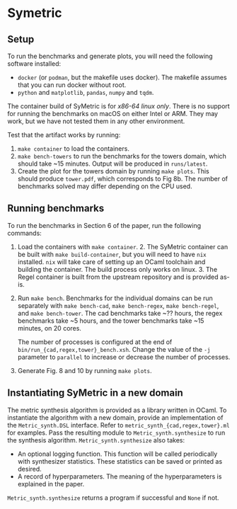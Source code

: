 # Symetric

## Setup

To run the benchmarks and generate plots, you will need the following software installed:
- `docker` (or `podman`, but the makefile uses docker). The makefile assumes that you can run docker without root.
- `python` and `matplotlib`, `pandas`, `numpy` and `tqdm`.

The container build of SyMetric is for *x86-64 linux only*. There is no support for running the benchmarks on macOS on either Intel or ARM. They may work, but we have not tested them in any other environment.

Test that the artifact works by running:
1. `make container` to load the containers.
2. `make bench-towers` to run the benchmarks for the towers domain, which should take ~15 minutes. Output will be produced in `runs/latest`.
3. Create the plot for the towers domain by running `make plots`. This should produce `tower.pdf`, which corresponds to Fig 8b. The number of benchmarks solved may differ depending on the CPU used.

## Running benchmarks

To run the benchmarks in Section 6 of the paper, run the following commands:

1. Load the containers with `make container`.
   2. The SyMetric container can be built with `make build-container`, but you will need to have `nix` installed. `nix` will take care of setting up an OCaml toolchain and building the container. The build process only works on linux.
   3. The Regel container is built from the upstream repository and is provided as-is.
2. Run `make bench`. Benchmarks for the individual domains can be run separately with `make bench-cad`, `make bench-regex`, `make bench-regel`, and `make bench-tower`.
   The cad benchmarks take ~?? hours, the regex benchmarks take ~5 hours, and the tower benchmarks take ~15 minutes, on 20 cores.

   The number of processes is configured at the end of `bin/run_{cad,regex,tower}_bench.xsh`.
   Change the value of the `-j` parameter to `parallel` to increase or decrease the number of processes.
3. Generate Fig. 8 and 10 by running `make plots`.

## Instantiating SyMetric in a new domain

The metric synthesis algorithm is provided as a library written in OCaml.
To instantiate the algorithm with a new domain, provide an implementation of the `Metric_synth.DSL` interface.
Refer to `metric_synth_{cad,regex,tower}.ml` for examples.
Pass the resulting module to `Metric_synth.synthesize` to run the synthesis algorithm.
`Metric_synth.synthesize` also takes:
 - An optional logging function. This function will be called periodically with synthesizer statistics. These statistics can be saved or printed as desired.
 - A record of hyperparameters. The meaning of the hyperparameters is explained in the paper.

`Metric_synth.synthesize` returns a program if successful and `None` if not.
